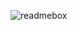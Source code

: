 ![readmebox](https://github.com/mnrzqa/mnrzqa/assets/42606104/eacf995f-949d-48da-9648-26e0be1a6d78)
